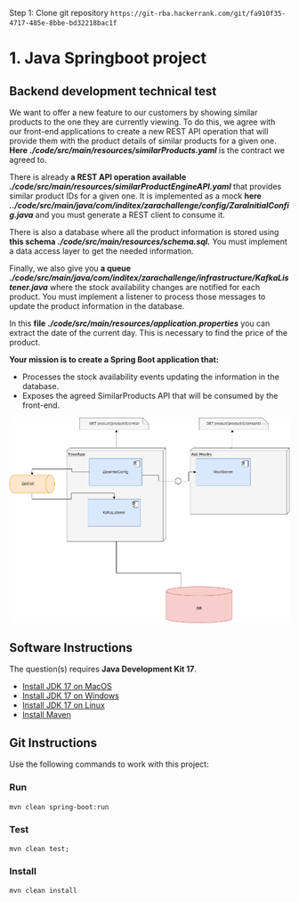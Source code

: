 Step 1: Clone git repository ```https://git-rba.hackerrank.com/git/fa910f35-4717-485e-8bbe-bd32218bac1f```

# 1. Java Springboot project

## Backend development technical test

We want to offer a new feature to our customers by showing similar products to the one they are currently viewing. 
To do this, we agree with our front-end applications to create a new REST API operation that will provide them with 
the product details of similar products for a given one. **Here** ***./code/src/main/resources/similarProducts.yaml*** is 
the contract we agreed to.

There is already **a REST API operation available** ***./code/src/main/resources/similarProductEngineAPI.yaml*** 
that provides similar product IDs for a given one. It is implemented as a mock 
**here** ***../code/src/main/java/com/inditex/zarachallenge/config/ZaraInitialConfig.java*** 
and you must generate a REST client to consume it.

There is also a database where all the product information is stored using **this schema** ***./code/src/main/resources/schema.sql.*** 
You must implement a data access layer to get the needed information.

Finally, we also give you **a queue** ***./code/src/main/java/com/inditex/zarachallenge/infrastructure/KafkaListener.java*** 
where the stock availability changes are notified for each product. You must implement a listener to process those messages 
to update the product information in the database.

In this **file** ***./code/src/main/resources/application.properties*** you can extract the date of the current day. 
This is necessary to find the price of the product.

**Your mission is to create a Spring Boot application that:**
- Processes the stock availability events updating the information in the database.
- Exposes the agreed SimilarProducts API that will be consumed by the front-end.

![img.png](img.png)



## Software Instructions

The question(s) requires  **Java Development Kit 17**.

-   [Install JDK 17 on MacOS](https://docs.oracle.com/en/java/javase/17/install/installation-jdk-macos.html)
-   [Install JDK 17 on Windows](https://docs.oracle.com/en/java/javase/17/install/installation-jdk-microsoft-windows-platforms.html)
-   [Install JDK 17 on Linux](https://docs.oracle.com/en/java/javase/17/install/installation-jdk-linux-platforms.html)
-   [Install Maven](https://maven.apache.org/install.html)


## Git Instructions

Use the following commands to work with this project:

### Run
```
mvn clean spring-boot:run
```

### Test
```
mvn clean test;
```

### Install
```
mvn clean install
```
